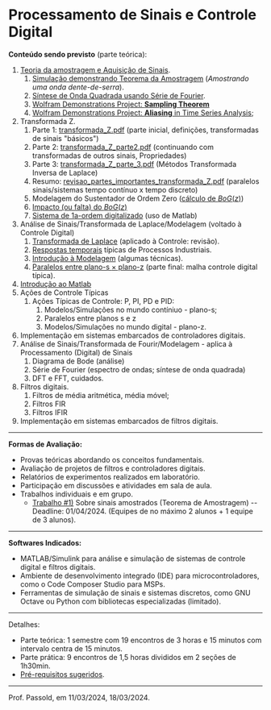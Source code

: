 # Processamento de Sinais e Controle Digital

**Conteúdo sendo previsto** (parte teórica):

1. [Teoria da amostragem e Aquisição de Sinais](../Controle_3/2_sampling/01_Sistema_Amostrado_no_Tempo.pdf).
   1. [Simulação demonstrando Teorema da Amostragem](https://fpassold.github.io/Controle_3/Teste_Amost/teste_amostragem.html) (*Amostrando uma onda dente-de-serra*).
   2. [Síntese de Onda Quadrada usando Série de Fourier](https://fpassold.github.io/Controle_3/estudo_dirigido/Síntese_Onda_Quadrada.html). 
   3. [Wolfram Demonstrations Project: **Sampling Theorem**](https://demonstrations.wolfram.com/SamplingTheorem/)
   4. [Wolfram Demonstrations Project: **Aliasing** in Time Series Analysis](https://demonstrations.wolfram.com/AliasingInTimeSeriesAnalysis/);
2. Transformada Z.
   1. Parte 1:  [transformada_Z.pdf](../Controle_3/3_transformada/transformada_Z.pdf) (parte inicial, definições, transformadas de sinais "básicos")
   2. Parte 2:  [transformada_Z_parte2.pdf](../Controle_3/3_transformada/transformada_Z_parte2.pdf) (continuando com transformadas de outros sinais, Propriedades)
   3. Parte 3:  [transformada_Z_parte_3.pdf](../Controle_3/3_transformada/transformada_Z_parte_3.pdf) (Métodos Transformada Inversa de Laplace)
   4. Resumo:  [revisao_partes_importantes_transformada_Z.pdf](../Controle_3/3_transformada/revisao_partes_importantes_transformada_Z.pdf) (paralelos sinais/sistemas tempo contínuo x tempo discreto)
   5. Modelagem do Sustentador de Ordem Zero ([cálculo de $BoG(z)$](https://fpassold.github.io/Controle_3/3_transformada/3_BoG_Transformada_Z.pdf))
   6. [Impacto (ou falta) do $BoG(z)$](https://fpassold.github.io/Controle_3/3_5_Modelagem_G_BoG/teste_BoG.html)
   7. [Sistema de 1a-ordem digitalizado](https://fpassold.github.io/Controle_3/exemplo_1_BoG/intro_exemplo_1a_ordem.html) (uso de Matlab)
3. Análise de Sinais/Transformada de Laplace/Modelagem (voltado à Controle Digital)
   1. [Transformada de Laplace](3_transformada_laplace.pdf) (aplicado à Controle: revisão).
   2. [Respostas temporais](4_Respostas_Sistemas.pdf) típicas de Processos Industriais.
   3. [Introdução à Modelagem](5_intro_modelagem.pdf) (algumas técnicas).
   4. [Paralelos entre plano-s $\times$ plano-z](6_respostas_paralelos_s_z.pdf) (parte final: malha controle digital típica).
4. [Introdução ao Matlab](../Matlab/aula_intro_matlab_1.html) 
5. Ações de Controle Típicas
   1. Ações Típicas de Controle: P, PI, PD e PID:
      1. Modelos/Simulações no mundo contíniuo - plano-s;
      2. Paralelos entre planos s e z
      3. Modelos/Simulações no mundo digital - plano-z.
6. Implementação em sistemas embarcados de controladores digitais.
7. Análise de Sinais/Transformada de Fourir/Modelagem - aplica à Processamento (Digital) de Sinais
   1. Diagrama de Bode (análise)
   2. Série de Fourier (espectro de ondas; síntese de onda quadrada)
   3. DFT e FFT, cuidados.
8. Filtros digitais.
   1. Filtros de média aritmética, média móvel;
   2. Filtros FIR
   3. Filtros IFIR
9. Implementação em sistemas embarcados de filtros digitais.

---

**Formas de Avaliação:**

- Provas teóricas abordando os conceitos fundamentais.
- Avaliação de projetos de filtros e controladores digitais.
- Relatórios de experimentos realizados em laboratório.
- Participação em discussões e atividades em sala de aula.
- Trabalhos individuais e em grupo.
  - [Trabalho #1)](trabalho_1_2024_1.html) Sobre sinais amostrados (Teorema de Amostragem) -- Deadline: 01/04/2024. (Equipes de no máximo 2 alunos + 1 equipe de 3 alunos).

---

**Softwares Indicados:**

- MATLAB/Simulink para análise e simulação de sistemas de controle digital e filtros digitais.
- Ambiente de desenvolvimento integrado (IDE) para microcontroladores, como o Code Composer Studio para MSPs.
- Ferramentas de simulação de sinais e sistemas discretos, como GNU Octave ou Python com bibliotecas especializadas (limitado).

---

Detalhes:

* Parte teórica: 1 semestre com 19 encontros de 3 horas e 15 minutos com intervalo centra de 15 minutos.
* Parte prática: 9 encontros de 1,5 horas divididos em 2 seções de 1h30min.
* [Pré-requisitos sugeridos](pre_requisitos.html).

---

Prof. Passold, em 11/03/2024, 18/03/2024.

